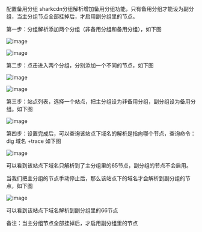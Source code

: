 配置备用分组
sharkcdn分组解析增加备用分组功能，只有备用分组才能设为副分组，当主分组节点全部挂掉后，才启用副分组里的节点。

第一步：分组解析添加两个分组（非备用分组和备用分组），如下图

![image](https://user-images.githubusercontent.com/90588289/133740829-ccdc0efa-c2c7-468b-8480-cba4ce3e1641.png)

![image](https://user-images.githubusercontent.com/90588289/133740840-9c341aef-9aa3-48c1-a398-67c159d83a5f.png)

第二步：点击进入两个分组，分别添加一个不同的节点，如下图

![image](https://user-images.githubusercontent.com/90588289/133740864-e23d7f7a-16dc-420c-bdb0-8cd6f33c2143.png)

![image](https://user-images.githubusercontent.com/90588289/133740904-2b80d786-3fa1-4a4a-b4ba-f66ef7db51d7.png)

第三步：站点列表，选择一个站点，把主分组设为非备用分组，副分组设为备用分组。如下图

![image](https://user-images.githubusercontent.com/90588289/133740936-e740f97c-1e6b-4740-8c3e-354be1e1cdae.png)

第四步：设置完成后，可以查询该站点下域名的解析是指向哪个节点，查询命令：dig 域名 +trace 如下图

![image](https://user-images.githubusercontent.com/90588289/133740958-e9644b5b-45f4-433a-90dd-3f0b62da63cb.png)

可以看到该站点下域名只解析到了主分组里的65节点，副分组的节点不会启用。

当我们把主分组的节点手动停止后，那么该站点下的域名才会解析到副分组的节点，如下图

![image](https://user-images.githubusercontent.com/90588289/133740972-b58fd0b8-4b7d-47ae-853a-e028e3997360.png)

可以看到该站点下域名解析到副分组里的66节点

备注：当主分组节点全部挂掉后，才启用副分组里的节点
